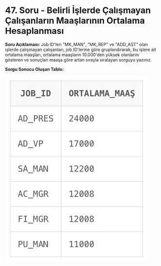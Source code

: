 # 47. Soru - Belirli İşlerde Çalışmayan Çalışanların Maaşlarının Ortalama Hesaplanması

**Soru Açıklaması:**
Job ID'leri "MK_MAN", "MK_REP" ve "ADD_AST" olan işlerde çalışmayan çalışanları, job ID'lerine göre gruplandırarak, bu işlere ait ortalama maaşları, ortalama maaşların 10.000'den yüksek olanlarını gösteren ve sonuçları maaşa göre artan sırayla sıralayan sorguyu yazınız.

**Sorgu Sonucu Oluşan Tablo:**

![alt text](/Ekran-Çıktıları/Ekran-Resmi_47.png)
